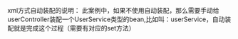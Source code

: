 xml方式自动装配的说明：
此案例中，如果不使用自动装配，那么需要手动给userController装配一个UserService类型的bean,比如叫：userService，自动装配就是完成这个过程（需要有对应的set方法）